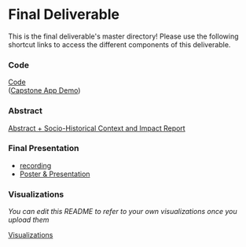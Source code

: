 # Final Deliverable
This is the final deliverable's master directory! Please use the following shortcut links to access the different components of this deliverable.

### Code ###
[Code](code/)<br/>
([Capstone App Demo]())

### Abstract ###
[Abstract + Socio-Historical Context and Impact Report](https://github.com/CS1951A-S21-Brown/PALs/blob/main/final_deliverable/)

### Final Presentation ###
- [recording](https://youtu.be/ugJWEJ7qKys)
- [Poster & Presentation](https://github.com/cs1951a-brown-spring-2022/Team-Name/tree/main/final_deliverable/poster)

### Visualizations ###
_You can edit this README to refer to your own visualizations once you upload them_

[Visualizations](visualizations)

